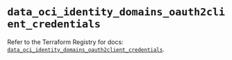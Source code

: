 # `data_oci_identity_domains_oauth2client_credentials`

Refer to the Terraform Registry for docs: [`data_oci_identity_domains_oauth2client_credentials`](https://registry.terraform.io/providers/oracle/oci/7.19.0/docs/data-sources/identity_domains_oauth2client_credentials).
